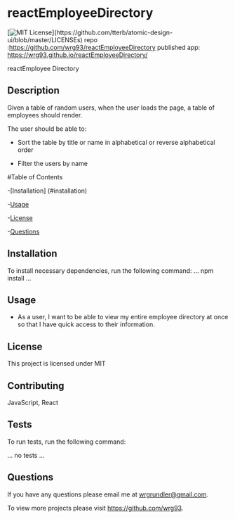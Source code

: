 # reactEmployeeDirectory

[![MIT License](https://img.shields.io/apm/l/atomic-design-ui.svg?)](https://github.com/tterb/atomic-design-ui/blob/master/LICENSEs)
repo :https://github.com/wrg93/reactEmployeeDirectory
published app: https://wrg93.github.io/reactEmployeeDirectory/

reactEmployee Directory
    
## Description
Given a table of random users, when the user loads the page, a table of employees should render. 

The user should be able to:

  * Sort the table by title or name in alphabetical or reverse alphabetical order

  * Filter the users by name
    
#Table of Contents
    
-[Installation] (#installation)
    
-[Usage](#usage)
    
-[License](#license)
    
-[Questions](#questions)
    
## Installation
    
To install necessary dependencies, run the following command:
...
npm install
...
    
## Usage
    
* As a user, I want to be able to view my entire employee directory at once so that I have quick access to their information.
    
## License
    
This project is licensed under MIT
    
## Contributing
    
JavaScript, React
    
## Tests
    
To run tests, run the following command:
  
...
no tests
...
    
## Questions
    
If you have any questions please email me at wrgrundler@gmail.com. 

To view more projects please visit https://github.com/wrg93.
    
